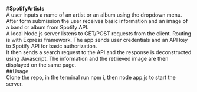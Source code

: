 #**SpotifyArtists**  
A user inputs a name of an artist or an album using the dropdown menu.
After form submission the user receives basic information and an image of a band or album
from Spotify API.  
A local Node.js server listens to GET/POST requests from the client. Routing is with Express framework. 
The app sends user credentials and an API key to Spotify API for basic authorization.  
It then sends a search request to the API and the response is deconstructed using Javascript.
The information and the retrieved image are then displayed on the same page.  
##Usage  
Clone the repo, in the terminal run npm i, then node app.js to start the server.

